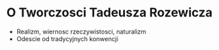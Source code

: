 # O Tworczosci Tadeusza Rozewicza
- Realizm, wiernosc rzeczywistosci, naturalizm
- Odescie od tradycyjnych konwencji
